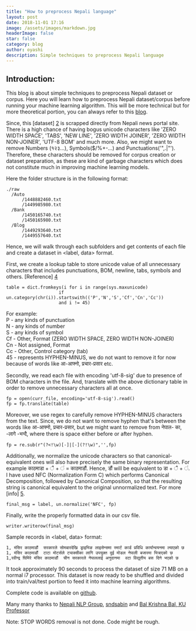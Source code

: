 ```yaml
---
title: "How to preprocess Nepali language"
layout: post
date: 2018-11-01 17:16
image: /assets/images/markdown.jpg
headerImage: false
star: false
category: blog
author: oyashi
description: Simple techniques to preprocess Nepali language
---
```



## Introduction:

This blog is about simple techniques to preprocess Nepali dataset or corpus. Here you will learn how to preprocess Nepali dataset/corpus before running your machine learning algorithm. This will be more technical but for more theoretical portion, you can always refer to this [blog][1].

Since, this [dataset] [2] is scrapped directly from Nepali news portal site. There is a high chance of having bogus unicode characters like 'ZERO WIDTH SPACE', 'TABS', 'NEW LINE', 'ZERO WIDTH JOINER', 'ZERO WIDTH NON-JOINER', 'UTF-8 BOM' and much more. Also, we might want to remove Numbers (१२३...), Symbols($/%+-...) and Punctuations('",.|"'). Therefore, these characters should be removed for corpus creation or dataset preparation, as these are kind of garbage characters which does not constitute much in improving machine learning models.

Here the folder structure is in the following format:

    ./raw
      /Auto
          /1448882460.txt
          /1449985980.txt
      /Bank
          /1450165740.txt
          /1450165980.txt
      /Blog
          /1449293640.txt
          /1449557640.txt

Hence, we will walk through each subfolders and get contents of each file and create a dataset in <label, data> format.

First, we create a lookup table to store unicode value of all unnecessary characters that includes punctuations, BOM, newline, tabs, symbols and others.
[Reference] [4]

    table = dict.fromkeys(i for i in range(sys.maxunicode)
                        if un.category(chr(i)).startswith(('P','N','S','Cf','Cn','Cc'))
                        and i != 45)


For example:<br>
P - any kinds of punctuation<br>
N - any kinds of number<br>
S - any kinds of symbol<br>
Cf - Other, Format (ZERO WIDTH SPACE, ZERO WIDTH NON-JOINER)<br>
Cn - Not assigned, Format<br>
Cc - Other, Control category (tab)<br>
45 - represents HYPHEN-MINUS, we do not want to remove it for now because of words like आ-आफ्नो, प्रचार-प्रसार etc.

Secondly, we read each file with encoding 'utf-8-sig' due to presence of BOM characters in the file. And, translate with the above dictionary table in order to remove unnecessary characters all at once.

    fp = open(curr_file, encoding='utf-8-sig').read()
    fp = fp.translate(table)


Moreover, we use regex to carefully remove HYPHEN-MINUS characters from the text. Since, we do not want to remove hyphen that's between the words like आ-आफ्नो, प्रचार-प्रसार, but we might want to remove from नेपाल- का, -लागे -भन्दै, where there is space either before or after hyphen.

    fp = re.sub(r"(?<!\w)[-]|[-](?!\w)",'',fp)


Additionally, we normalize the unicode characters so that canonical-equivalent ones will also have precisely the same binary representation. For example काठमाडा + ै + ं = काठमाडौं. Hence, डौं will be equivalent to डा + ै + ं. I have used NFC (Normalization Form C) which performs Canonical Decomposition, followed by Canonical Composition, so that the resulting string is canonical equivalent to the original unnormalized text. For more [info] [5].

    final_msg = label, un.normalize('NFC', fp)


Finally, write the properly formatted data in our csv file.

    writer.writerow(final_msg)


Sample records in <label, data> format:

    1, मंसिर काठमाडौं  सरकारले सोमबारदेखि ड्राइभिङ लाइसेन्समा स्मार्ट कार्ड प्रविधि कार्यान्वयनमा ल्याएको छ
    1, मंसिर काठमाडौं  टाटा मोटर्सले ट्याक्सीका लागि उपयुक्त दुई मोडल नेपाली बजारमा भित्राएको छ
    1,रवीन्द्र घिमिरे मंसिर काठमाडौं  चीन सरकारले नेपाललाई अनुदानमा  वटा विद्युतीय बस दिने भएको छ


It took approximately 90 seconds to process the dataset of size 71 MB on a normal i7 processor. This dataset is now ready to be shuffled and divided into train/val/test portion to feed it into machine learning algorithms.

Complete code is available on [github][6].

Many many thanks to [Nepali NLP Group][1], [sndsabin][2] and [Bal Krishna Bal, KU Professor][7]

Note: STOP WORDS removal is not done. Code might be rough.


[1]: http://nepalinlp.com/detail/processing-unicode-devnagari-in-python/ "NepaliPreProcessing"
[2]: https://github.com/sndsabin/Nepali-News-Classifier "Nepali News Dataset"
[3]: http://www.fileformat.info/info/unicode/index.htm "Unicode List"
[4]: https://stackoverflow.com/a/11066687/4595807 "SF1"
[5]: http://unicode.org/reports/tr15/#Canon_Compat_Equivalence "Unicode Normalization"
[6]: https://github.com/oya163/oya-nepali-nlp "github"
[7]: http://ku.edu.np/cse/faculty/bal/ "bkb"
